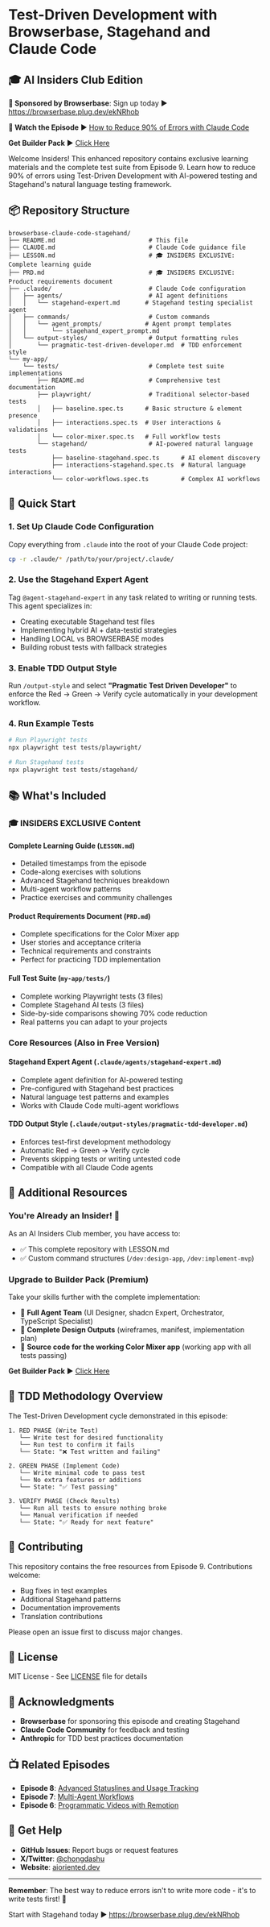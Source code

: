 # Test-Driven Development with Browserbase, Stagehand and Claude Code

## 🎓 AI Insiders Club Edition

**🤖 Sponsored by Browserbase**: Sign up today ► https://browserbase.plug.dev/ekNRhob

**🎥 Watch the Episode** ► [How to Reduce 90% of Errors with Claude Code](https://www.youtube.com/watch?v=5jPQNDu_iJA)

**Get Builder Pack** ► [Click Here](https://rebrand.ly/5ecb8c)

Welcome Insiders! This enhanced repository contains exclusive learning materials and the complete test suite from Episode 9. Learn how to reduce 90% of errors using Test-Driven Development with AI-powered testing and Stagehand's natural language testing framework.

## 📦 Repository Structure

```
browserbase-claude-code-stagehand/
├── README.md                          # This file
├── CLAUDE.md                          # Claude Code guidance file
├── LESSON.md                          # 🎓 INSIDERS EXCLUSIVE: Complete learning guide
├── PRD.md                             # 🎓 INSIDERS EXCLUSIVE: Product requirements document
├── .claude/                           # Claude Code configuration
│   ├── agents/                        # AI agent definitions
│   │   └── stagehand-expert.md       # Stagehand testing specialist agent
│   ├── commands/                      # Custom commands
│   │   └── agent_prompts/            # Agent prompt templates
│   │       └── stagehand_expert_prompt.md
│   └── output-styles/                 # Output formatting rules
│       └── pragmatic-test-driven-developer.md  # TDD enforcement style
└── my-app/
    └── tests/                         # Complete test suite implementations
        ├── README.md                  # Comprehensive test documentation
        ├── playwright/                # Traditional selector-based tests
        │   ├── baseline.spec.ts      # Basic structure & element presence
        │   ├── interactions.spec.ts  # User interactions & validations
        │   └── color-mixer.spec.ts   # Full workflow tests
        └── stagehand/                 # AI-powered natural language tests
            ├── baseline-stagehand.spec.ts      # AI element discovery
            ├── interactions-stagehand.spec.ts  # Natural language interactions
            └── color-workflows.spec.ts         # Complex AI workflows
```

## 🚀 Quick Start

### 1. Set Up Claude Code Configuration

Copy everything from `.claude` into the root of your Claude Code project:

```bash
cp -r .claude/* /path/to/your/project/.claude/
```

### 2. Use the Stagehand Expert Agent

Tag `@agent-stagehand-expert` in any task related to writing or running tests. This agent specializes in:

- Creating executable Stagehand test files
- Implementing hybrid AI + data-testid strategies
- Handling LOCAL vs BROWSERBASE modes
- Building robust tests with fallback strategies

### 3. Enable TDD Output Style

Run `/output-style` and select **"Pragmatic Test Driven Developer"** to enforce the Red → Green → Verify cycle automatically in your development workflow.

### 4. Run Example Tests

```bash
# Run Playwright tests
npx playwright test tests/playwright/

# Run Stagehand tests
npx playwright test tests/stagehand/
```

## 📚 What's Included

### 🎓 **INSIDERS EXCLUSIVE Content**

#### **Complete Learning Guide** (`LESSON.md`)

- Detailed timestamps from the episode
- Code-along exercises with solutions
- Advanced Stagehand techniques breakdown
- Multi-agent workflow patterns
- Practice exercises and community challenges

#### **Product Requirements Document** (`PRD.md`)

- Complete specifications for the Color Mixer app
- User stories and acceptance criteria
- Technical requirements and constraints
- Perfect for practicing TDD implementation

#### **Full Test Suite** (`my-app/tests/`)

- Complete working Playwright tests (3 files)
- Complete Stagehand AI tests (3 files)
- Side-by-side comparisons showing 70% code reduction
- Real patterns you can adapt to your projects

### **Core Resources (Also in Free Version)**

#### **Stagehand Expert Agent** (`.claude/agents/stagehand-expert.md`)

- Complete agent definition for AI-powered testing
- Pre-configured with Stagehand best practices
- Natural language test patterns and examples
- Works with Claude Code multi-agent workflows

#### **TDD Output Style** (`.claude/output-styles/pragmatic-tdd-developer.md`)

- Enforces test-first development methodology
- Automatic Red → Green → Verify cycle
- Prevents skipping tests or writing untested code
- Compatible with all Claude Code agents

## 🎯 Additional Resources

### **You're Already an Insider! 🎉**

As an AI Insiders Club member, you have access to:

- ✅ This complete repository with LESSON.md
- ✅ Custom command structures (`/dev:design-app`, `/dev:implement-mvp`)

### **Upgrade to Builder Pack (Premium)**

Take your skills further with the complete implementation:

- 🚀 **Full Agent Team** (UI Designer, shadcn Expert, Orchestrator, TypeScript Specialist)
- 🚀 **Complete Design Outputs** (wireframes, manifest, implementation plan)
- 🚀 **Source code for the working Color Mixer app** (working app with all tests passing)

**Get Builder Pack** ► [Click Here](https://rebrand.ly/5ecb8c)

## 🔧 TDD Methodology Overview

The Test-Driven Development cycle demonstrated in this episode:

```
1. RED PHASE (Write Test)
   └── Write test for desired functionality
   └── Run test to confirm it fails
   └── State: "❌ Test written and failing"

2. GREEN PHASE (Implement Code)
   └── Write minimal code to pass test
   └── No extra features or additions
   └── State: "✅ Test passing"

3. VERIFY PHASE (Check Results)
   └── Run all tests to ensure nothing broke
   └── Manual verification if needed
   └── State: "✅ Ready for next feature"
```

## 🤝 Contributing

This repository contains the free resources from Episode 9. Contributions welcome:

- Bug fixes in test examples
- Additional Stagehand patterns
- Documentation improvements
- Translation contributions

Please open an issue first to discuss major changes.

## 📄 License

MIT License - See [LICENSE](LICENSE) file for details

## 🙏 Acknowledgments

- **Browserbase** for sponsoring this episode and creating Stagehand
- **Claude Code Community** for feedback and testing
- **Anthropic** for TDD best practices documentation

## 📺 Related Episodes

- **Episode 8**: [Advanced Statuslines and Usage Tracking](https://youtube.com/watch?v=oWsjmNSxoLQ)
- **Episode 7**: [Multi-Agent Workflows](https://youtube.com/watch?v=fb19HiCb8xk)
- **Episode 6**: [Programmatic Videos with Remotion](https://youtube.com/watch?v=aOQ04PPfu4A)

## 💬 Get Help

- **GitHub Issues**: Report bugs or request features
- **X/Twitter**: [@chongdashu](https://x.com/chongdashu)
- **Website**: [aioriented.dev](https://aioriented.dev)

---

**Remember**: The best way to reduce errors isn't to write more code - it's to write tests first! 🧪

Start with Stagehand today ► https://browserbase.plug.dev/ekNRhob
